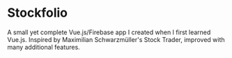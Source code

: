 # Stockfolio
A small yet complete Vue.js/Firebase app I created when I first learned Vue.js. Inspired by Maximilian Schwarzmüller's Stock Trader, improved with many additional features.
